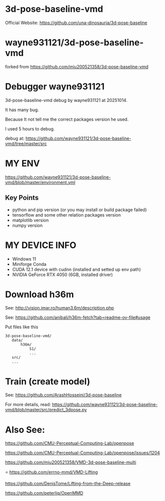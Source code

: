 # 3d-pose-baseline-vmd

Official Website: https://github.com/una-dinosauria/3d-pose-baseline

# wayne931121/3d-pose-baseline-vmd
forked from https://github.com/miu200521358/3d-pose-baseline-vmd
# Debugger wayne931121
3d-pose-baseline-vmd debug by wayne931121 at 20251014. 

It has many bug. 

Because It not tell me the correct packages version he used. 

I used 5 hours to debug.

debug at: https://github.com/wayne931121/3d-pose-baseline-vmd/tree/master/src

# MY ENV

https://github.com/wayne931121/3d-pose-baseline-vmd/blob/master/environment.yml

## Key Points

- python and pip version (or you may install or build package failed)
- tensorflow and some other relation packages version
- matplotlib version
- numpy version

# MY DEVICE INFO

 - Windows 11
 - Miniforge Conda
 - CUDA 12.1 device with cudnn (installed and setted up env path)
 - NVIDIA GeForce RTX 4050 (6GB, installed driver)

# Download h36m

See: http://vision.imar.ro/human3.6m/description.php

See: https://github.com/anibali/h36m-fetch?tab=readme-ov-file#usage

Put files like this
```
3d-pose-baseline-vmd/
   data/
       h36m/
           S1/
           ...
   src/
   ...
```

# Train (create model)

See: https://github.com/ArashHosseini/3d-pose-baseline

For more details, read: https://github.com/wayne931121/3d-pose-baseline-vmd/blob/master/src/predict_3dpose.py

# Also See:

https://github.com/CMU-Perceptual-Computing-Lab/openpose

https://github.com/CMU-Perceptual-Computing-Lab/openpose/issues/1204

https://github.com/miu200521358/VMD-3d-pose-baseline-multi

⭐ https://github.com/errno-mmd/VMD-Lifting

https://github.com/DenisTome/Lifting-from-the-Deep-release

https://github.com/peterljq/OpenMMD


